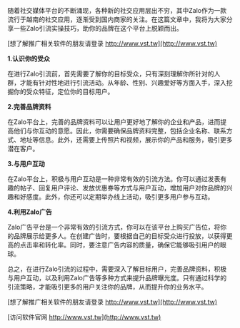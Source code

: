 随着社交媒体平台的不断涌现，各种新的社交应用层出不穷，其中Zalo作为一款流行于越南的社交应用，逐渐受到国内商家的关注。在这篇文章中，我将为大家分享一些Zalo引流实操技巧，助你的品牌在这个平台上脱颖而出。

[想了解推广相关软件的朋友请登录 http://www.vst.tw](http://www.vst.tw)

**1.认识你的受众**

在进行Zalo引流前，首先需要了解你的目标受众，只有深刻理解你所针对的人群，才能有针对性地进行引流活动。从年龄、性别、兴趣爱好等方面入手，深入挖掘你的受众特征，定位你的目标用户。

**2.完善品牌资料**

在Zalo平台上，完善的品牌资料可以让用户更好地了解你的企业和产品，进而提高他们与你互动的意愿。因此，你需要确保品牌资料完整，包括企业名称、联系方式、地址等信息。此外，还需要上传照片和视频，展示你的产品和服务，吸引更多潜在客户。

**3.与用户互动**

在Zalo平台上，积极与用户互动是一种非常有效的引流方法。你可以通过发表有趣的帖子、回复用户评论、发放优惠券等方式与用户互动，增加用户对你品牌的兴趣和好感度。此外，你还可以定期举办线上活动，吸引更多用户参与互动。

**4.利用Zalo广告**

Zalo广告平台是一个非常有效的引流方式，你可以在该平台上购买广告位，将你的品牌展示给更多人。在创建广告时，要根据自己的目标受众进行投放，以获得更高的点击率和转化率。同时，要注意广告内容的质量，确保它能够吸引用户的眼球。

总之，在进行Zalo引流的过程中，需要深入了解目标用户，完善品牌资料，积极与用户互动，以及利用Zalo广告等多种方式来提升品牌曝光度。只有通过科学的引流策略，才能吸引更多的用户关注你的品牌，从而提升你的业务水平。

[想了解推广相关软件的朋友请登录 http://www.vst.tw](http://www.vst.tw)


[访问软件官网 http://www.vst.tw](http://www.vst.tw)
